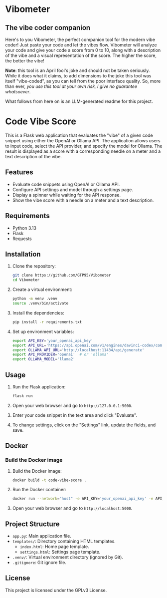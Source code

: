 # Vibometer
## The vibe coder companion
Here's to you Vibometer, the perfect companion tool for the modern vibe coder! Just paste your code and let the vibes flow. 
Vibometer will analyze your code and give your code a score from 0 to 10, along with a description of the vibe and a visual representation of the score. 
The higher the score, the better the vibe!

**Note**: this tool is an April fool's joke and should not be taken seriously. While it does what it claims, to add dimensions
to the joke this tool was itself "vibe-coded", as you can tell from the poor interface quality. So, more than ever,
*you use this tool at your own risk, I give no guarantee whatsoever*.  

What follows from here on is an LLM-generated readme for this project.




# Code Vibe Score

This is a Flask web application that evaluates the "vibe" of a given code snippet using either the OpenAI or Ollama API. The application allows users to input code, select the API provider, and specify the model for Ollama. The result is displayed as a score with a corresponding needle on a meter and a text description of the vibe.

## Features

- Evaluate code snippets using OpenAI or Ollama API.
- Configure API settings and model through a settings page.
- Display a spinner while waiting for the API response.
- Show the vibe score with a needle on a meter and a text description.

## Requirements

- Python 3.13
- Flask
- Requests

## Installation

1. Clone the repository:
    ```sh
    git clone https://github.com/GTP95/Vibometer
    cd Vibometer
    ```

2. Create a virtual environment:
    ```sh
    python -m venv .venv
    source .venv/bin/activate
    ```

3. Install the dependencies:
    ```sh
    pip install -r requirements.txt
    ```

4. Set up environment variables:
    ```sh
    export API_KEY='your_openai_api_key'
    export API_URL='https://api.openai.com/v1/engines/davinci-codex/completions'
    export OLLAMA_API_URL='http://localhost:11434/api/generate'
    export API_PROVIDER='openai'  # or 'ollama'
    export OLLAMA_MODEL='llama2'
    ```

## Usage

1. Run the Flask application:
    ```sh
    flask run
    ```

2. Open your web browser and go to `http://127.0.0.1:5000`.

3. Enter your code snippet in the text area and click "Evaluate".

4. To change settings, click on the "Settings" link, update the fields, and save.

## Docker

### Build the Docker image

1. Build the Docker image:
    ```sh
    docker build -t code-vibe-score .
    ```

2. Run the Docker container:
    ```sh
    docker run --network="host" -e API_KEY='your_openai_api_key' -e API_URL='https://api.openai.com/v1/engines/davinci-codex/completions' -e OLLAMA_API_URL='http://localhost:11434/api/generate' -e API_PROVIDER='ollama' -e OLLAMA_MODEL='llama2' code-vibe-score
    ```

3. Open your web browser and go to `http://localhost:5000`.

## Project Structure

- `app.py`: Main application file.
- `templates/`: Directory containing HTML templates.
  - `index.html`: Home page template.
  - `settings.html`: Settings page template.
- `.venv/`: Virtual environment directory (ignored by Git).
- `.gitignore`: Git ignore file.

## License

This project is licensed under the GPLv3 License.